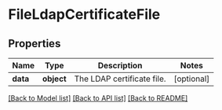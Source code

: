 # FileLdapCertificateFile

## Properties
Name | Type | Description | Notes
------------ | ------------- | ------------- | -------------
**data** | **object** | The LDAP certificate file. | [optional] 

[[Back to Model list]](../README.md#documentation-for-models) [[Back to API list]](../README.md#documentation-for-api-endpoints) [[Back to README]](../README.md)

